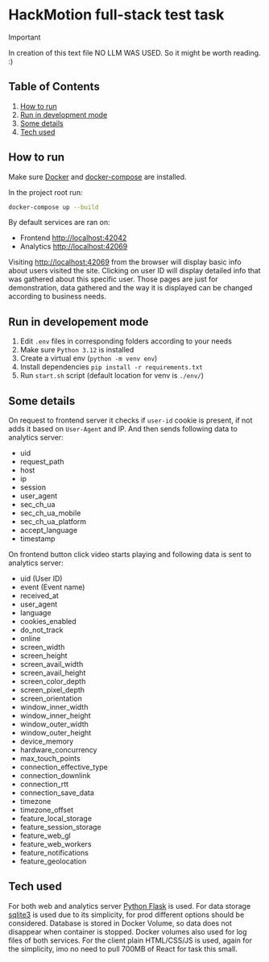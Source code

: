 # HackMotion full-stack test task

> [!IMPORTANT]  
> In creation of this text file NO LLM WAS USED. So it might be worth reading. :)

## Table of Contents
1. [How to run](#how-to-run)
2. [Run in development mode](#run-in-development-mode)
3. [Some details](#some-details)
4. [Tech used](#tech-used)

## How to run
Make sure [Docker](https://www.docker.com/) and [docker-compose](https://docs.docker.com/compose/install/) are installed.

In the project root run:
```bash
docker-compose up --build
```

By default services are ran on:
- Frontend [http://localhost:42042](http://localhost:42042)
- Analytics [http://localhost:42069](http://localhost:42069)

Visiting [http://localhost:42069](http://localhost:42069) from the browser will display basic info about users visited the site.
Clicking on user ID will display detailed info that was gathered about this specific user. Those pages are just for demonstration, data gathered and the way it is displayed can be changed according to business needs.

## Run in developement mode
1. Edit `.env` files in corresponding folders according to your needs
2. Make sure `Python 3.12` is installed
3. Create a virtual env (`python -m venv env`)
4. Install dependencies `pip install -r requirements.txt`
5. Run `start.sh` script (default location for venv is `./env/`)

## Some details

On request to frontend server it checks if `user-id` cookie is present, if not adds it based on `User-Agent` and IP.
And then sends following data to analytics server:
- uid
- request_path
- host
- ip
- session
- user_agent
- sec_ch_ua
- sec_ch_ua_mobile
- sec_ch_ua_platform
- accept_language
- timestamp

On frontend button click video starts playing and following data is sent to analytics server:
- uid (User ID)
- event (Event name)
- received_at
- user_agent
- language
- cookies_enabled
- do_not_track
- online
- screen_width
- screen_height
- screen_avail_width
- screen_avail_height
- screen_color_depth
- screen_pixel_depth
- screen_orientation
- window_inner_width
- window_inner_height
- window_outer_width
- window_outer_height
- device_memory
- hardware_concurrency
- max_touch_points
- connection_effective_type
- connection_downlink
- connection_rtt
- connection_save_data
- timezone
- timezone_offset
- feature_local_storage
- feature_session_storage
- feature_web_gl
- feature_web_workers
- feature_notifications
- feature_geolocation

## Tech used

For both web and analytics server [Python Flask](https://flask.palletsprojects.com/en/stable/) is used.
For data storage [sqlite3](https://www.sqlite.org/index.html) is used due to its simplicity, for prod different options should be considered.
Database is stored in Docker Volume, so data does not disappear when container is stopped.
Docker volumes also used for log files of both services.
For the client plain HTML/CSS/JS is used, again for the simplicity, imo no need to pull 700MB of React for task this small.
